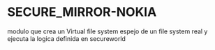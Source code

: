 # SECURE_MIRROR-NOKIA
modulo que crea un Virtual file system espejo de un file system real y ejecuta la logica definida en secureworld
